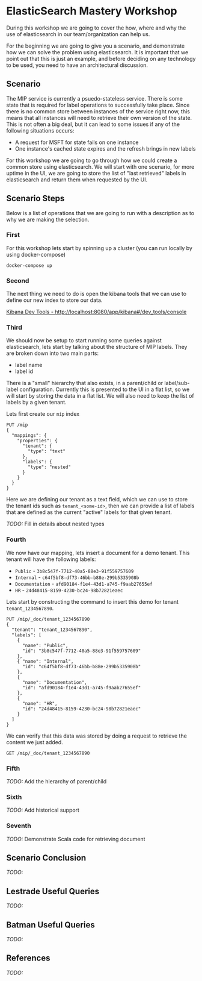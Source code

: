 ElasticSearch Mastery Workshop
=======================================

During this workshop we are going to cover the how, where and why the use
of elasticsearch in our team/organization can help us.

For the beginning we are going to give you a scenario, and demonstrate how
we can solve the problem using elasticsearch.  It is important that we point
out that this is just an example, and before deciding on any technology
to be used, you need to have an architectural discussion.

Scenario
---------------------------------

The MIP service is currently a psuedo-stateless service.  There is some state
that is required for label operations to successfully take place.  Since there
is no common store between instances of the service right now, this means that
all instances will need to retrieve their own version of the state. This is not
often a big deal, but it can lead to some issues if any of the following
situations occurs:

* A request for MSFT for state fails on one instance
* One instance's cached state expires and the refresh brings in new labels

For this workshop we are going to go through how we could create a common
store using elasticsearch.  We will start with one scenario, for more uptime
in the UI, we are going to store the list of "last retrieved" labels in
elasticsearch and return them when requested by the UI.

Scenario Steps
-----------------------------------

Below is a list of operations that we are going to run with a description
as to why we are making the selection.

### First

For this workshop lets start by spinning up a cluster (you can run locally
by using docker-compose)

    docker-compose up

### Second

The next thing we need to do is open the kibana tools that we can use to
define our new index to store our data.

[Kibana Dev Tools - http://localhost:8080/app/kibana#/dev_tools/console](http://localhost:8080/app/kibana#/dev_tools/console)  

### Third

We should now be setup to start running some queries against elasticsearch,
lets start by talking about the structure of MIP labels.  They are broken
down into two main parts:

* label name
* label id

There is a "small" hierarchy that also exists, in a parent/child or label/sub-label
configuration.  Currently this is presented to the UI in a flat list, so we
will start by storing the data in a flat list.  We will also need to keep the
list of labels by a given tenant.

Lets first create our `mip` index

    PUT /mip
    {
      "mappings": {
        "properties": {
          "tenant": {
            "type": "text"
          },
          "labels": {
            "type": "nested"
          }
        }
      }
    }

Here we are defining our tenant as a text field, which we can use to store
the tenant ids such as `tenant_<some-id>`, then we can provide a list of
labels that are defined as the current "active" labels for that given tenant.

*TODO:* Fill in details about nested types

### Fourth

We now have our mapping, lets insert a document for a demo tenant. This tenant
will have the following labels:

* `Public` - `3b8c547f-7712-40a5-88e3-91f559757609`
* `Internal` - `c64f5bf8-df73-46bb-b88e-299b5335908b`
* `Documentation` - `afd90184-f1e4-43d1-a745-f9aab27655ef`
* `HR` - `24d48415-8159-4230-bc24-98b72821eaec`

Lets start by constructing the command to insert this demo for tenant
`tenant_1234567890`.

    PUT /mip/_doc/tenant_1234567890
    {
      "tenant": "tenant_1234567890",
      "labels": [
        {
          "name": "Public",
          "id": "3b8c547f-7712-40a5-88e3-91f559757609"
        },
        { "name": "Internal",
          "id": "c64f5bf8-df73-46bb-b88e-299b5335908b"
        },
        {
          "name": "Documentation",
          "id": "afd90184-f1e4-43d1-a745-f9aab27655ef"
        },
        {
          "name": "HR",
          "id": "24d48415-8159-4230-bc24-98b72821eaec"
        }
      ]
    }

We can verify that this data was stored by doing a request to retrieve the
content we just added.

    GET /mip/_doc/tenant_1234567890

### Fifth

*TODO:* Add the hierarchy of parent/child

### Sixth

*TODO:* Add historical support

### Seventh

*TODO:* Demonstrate Scala code for retrieving document

Scenario Conclusion
-----------------------

*TODO:*

Lestrade Useful Queries
------------------------

*TODO:*

Batman Useful Queries
---------------------------

*TODO:*

References
--------------------------

*TODO:*
